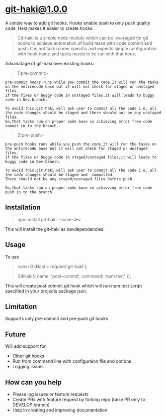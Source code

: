 # git-haki@1.0.0

A simple way to add git hooks. 
Hooks enable team to only push quality code. Haki makes it easier to create hooks.

>Git-haki is a simple node module  which can be leveraged for git hooks to achieve automation of build tasks with code commit and push.
It is not task runner specific and expects simple configuration with hook name and tasks needs to be run with that hook.

Advanatage of git-haki over existing hooks:

>1)pre-commit:-

    pre-commit hooks runs while you commit the code.It will run the tasks on the entirecode base but it will not check for staged or unstaged files.
    If the fixes or buggy code in unstaged files,it will leads to buggy code in Dev branch.

    To avoid this,git-haki will ask user to commit all the code i.e, all the code changes should be staged and there should not be any unstaged files.
    So,that tasks run on proper code base in achieving error free code commit in to the branch.


>2)pre-push:-

    pre-push hooks runs while you push the code.It will run the tasks on the entirecode base but it will not check for staged or unstaged files.
    If the fixes or buggy code in staged/unstaged files,it will leads to buggy code in Dev branch.

    To avoid this,git-haki will ask user to commit all the code i.e, all the code changes should be staged and  committed.
    There should not be any staged/unstaged files before push.
    
    So,that tasks run on proper code base in achieving error free code push in to the branch.

## Installation

> npm install git-haki --save-dev

This will install the git-haki as devdependencies.

## Usage

To use

> const GitHaki = require('git-haki');

> GitHaki({
    name: 'post-commit',
    command: 'npm test'
});

This will create post commit git hook which will run npm test script specified in your projects package json.


## Limitation

Supports only pre-commit and pre-push git hooks 

## Future

Will add support for
- Other git hooks
- Run from command line with configuraion file and options
- Logging issues

## How can you help
- Please log issues or feature requests
- Create PRs with feature request by forking repo (raise PR only to DEVELOP branch)
- Help in creating and improving documentation
